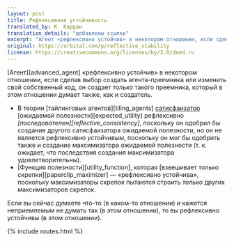 ```yaml
---
layout: post
title: Рефлексивная устойчивость
translated_by: К. Кирдан
translation_details: "добавлены ссылки"
excerpt: "Агент «рефлексивно устойчив» в некотором отношении, если сделав выбор создать агента-преемника или изменить свой собственный код, он создает только такого преемника, который в этом отношении думает также, как и создатель."
original: https://arbital.com/p/reflective_stability
license: https://creativecommons.org/licenses/by/3.0/deed.ru
---
```

[Агент][advanced_agent] «рефлексивно устойчив» в некотором отношении, если сделав выбор создать агента-преемника или изменить свой собственный код, он создает _только_ такого преемника, который в этом отношении думает также, как и создатель.

* В теории [тайлинговых агентов][tiling_agents] [сатисфаизатор](https://en.wikipedia.org/wiki/Satisficing) [ожидаемой полезности][expected_utility] рефлексивно _[последователен][reflective_consistency]_, поскольку он одобрил бы создание другого сатисфаизатора ожидаемой полезности, но он не является рефлексивно _устойчивым_, поскольку он мог бы одобрить также и создание максимизатора ожидаемой полезности (т. к. ожидает, что последствия создания максимизатора удовлетворительны).
* [Функция полезности][utility_function], которая [взвешивает только скрепки][paperclip_maximizer] — «рефлексивно устойчива», поскольку максимизаторы скрепок пытаются строить _только_ других максимизаторов скрепок.

Если вы сейчас думаете что-то (в каком-то отношении) и кажется неприемлемым не думать так (в этом отношении), то вы рефлексивно устойчивы (в этом отношении).

{% include routes.html %}
